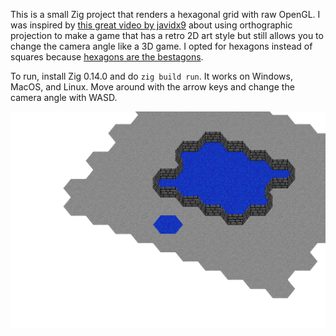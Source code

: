 This is a small Zig project that renders a hexagonal grid with raw OpenGL. I was inspired by [this great video by javidx9](https://www.youtube.com/watch?v=Ql5VZGkL23o) about using orthographic projection to make a game that has a retro 2D art style but still allows you to change the camera angle like a 3D game. I opted for hexagons instead of squares because [hexagons are the bestagons](https://www.youtube.com/watch?v=thOifuHs6eY).

To run, install Zig 0.14.0 and do `zig build run`. It works on Windows, MacOS, and Linux. Move around with the arrow keys and change the camera angle with WASD.

![screenshot](screenshot.png)
